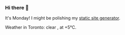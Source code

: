 ### Hi there :wave:

It's Monday! I might be polishing my [static site generator](https://github.com/bewuethr/pandoc-bash-blog).

Weather in Toronto: clear , at +5°C.
